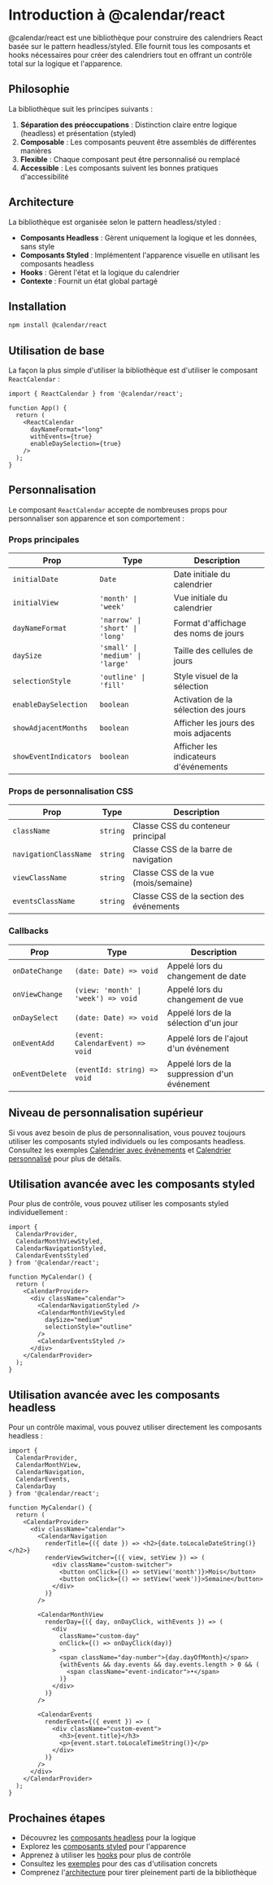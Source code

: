 # Introduction à @calendar/react

@calendar/react est une bibliothèque pour construire des calendriers React basée sur le pattern headless/styled. Elle fournit tous les composants et hooks nécessaires pour créer des calendriers tout en offrant un contrôle total sur la logique et l'apparence.

## Philosophie

La bibliothèque suit les principes suivants :

1. **Séparation des préoccupations** : Distinction claire entre logique (headless) et présentation (styled)
2. **Composable** : Les composants peuvent être assemblés de différentes manières
3. **Flexible** : Chaque composant peut être personnalisé ou remplacé
4. **Accessible** : Les composants suivent les bonnes pratiques d'accessibilité

## Architecture

La bibliothèque est organisée selon le pattern headless/styled :

- **Composants Headless** : Gèrent uniquement la logique et les données, sans style
- **Composants Styled** : Implémentent l'apparence visuelle en utilisant les composants headless
- **Hooks** : Gèrent l'état et la logique du calendrier
- **Contexte** : Fournit un état global partagé

## Installation

```bash
npm install @calendar/react
```

## Utilisation de base

La façon la plus simple d'utiliser la bibliothèque est d'utiliser le composant `ReactCalendar` :

```tsx
import { ReactCalendar } from '@calendar/react';

function App() {
  return (
    <ReactCalendar 
      dayNameFormat="long"
      withEvents={true}
      enableDaySelection={true}
    />
  );
}
```

## Personnalisation

Le composant `ReactCalendar` accepte de nombreuses props pour personnaliser son apparence et son comportement :

### Props principales

| Prop | Type | Description |
|------|------|-------------|
| `initialDate` | `Date` | Date initiale du calendrier |
| `initialView` | `'month' \| 'week'` | Vue initiale du calendrier |
| `dayNameFormat` | `'narrow' \| 'short' \| 'long'` | Format d'affichage des noms de jours |
| `daySize` | `'small' \| 'medium' \| 'large'` | Taille des cellules de jours |
| `selectionStyle` | `'outline' \| 'fill'` | Style visuel de la sélection |
| `enableDaySelection` | `boolean` | Activation de la sélection des jours |
| `showAdjacentMonths` | `boolean` | Afficher les jours des mois adjacents |
| `showEventIndicators` | `boolean` | Afficher les indicateurs d'événements |

### Props de personnalisation CSS

| Prop | Type | Description |
|------|------|-------------|
| `className` | `string` | Classe CSS du conteneur principal |
| `navigationClassName` | `string` | Classe CSS de la barre de navigation |
| `viewClassName` | `string` | Classe CSS de la vue (mois/semaine) |
| `eventsClassName` | `string` | Classe CSS de la section des événements |

### Callbacks

| Prop | Type | Description |
|------|------|-------------|
| `onDateChange` | `(date: Date) => void` | Appelé lors du changement de date |
| `onViewChange` | `(view: 'month' \| 'week') => void` | Appelé lors du changement de vue |
| `onDaySelect` | `(date: Date) => void` | Appelé lors de la sélection d'un jour |
| `onEventAdd` | `(event: CalendarEvent) => void` | Appelé lors de l'ajout d'un événement |
| `onEventDelete` | `(eventId: string) => void` | Appelé lors de la suppression d'un événement |

## Niveau de personnalisation supérieur

Si vous avez besoin de plus de personnalisation, vous pouvez toujours utiliser les composants styled individuels ou les composants headless. Consultez les exemples [Calendrier avec événements](./calendar-with-events.md) et [Calendrier personnalisé](./custom-calendar.md) pour plus de détails.

## Utilisation avancée avec les composants styled

Pour plus de contrôle, vous pouvez utiliser les composants styled individuellement :

```tsx
import { 
  CalendarProvider, 
  CalendarMonthViewStyled, 
  CalendarNavigationStyled, 
  CalendarEventsStyled 
} from '@calendar/react';

function MyCalendar() {
  return (
    <CalendarProvider>
      <div className="calendar">
        <CalendarNavigationStyled />
        <CalendarMonthViewStyled 
          daySize="medium"
          selectionStyle="outline"
        />
        <CalendarEventsStyled />
      </div>
    </CalendarProvider>
  );
}
```

## Utilisation avancée avec les composants headless

Pour un contrôle maximal, vous pouvez utiliser directement les composants headless :

```tsx
import { 
  CalendarProvider, 
  CalendarMonthView, 
  CalendarNavigation, 
  CalendarEvents,
  CalendarDay
} from '@calendar/react';

function MyCalendar() {
  return (
    <CalendarProvider>
      <div className="calendar">
        <CalendarNavigation 
          renderTitle={({ date }) => <h2>{date.toLocaleDateString()}</h2>}
          renderViewSwitcher={({ view, setView }) => (
            <div className="custom-switcher">
              <button onClick={() => setView('month')}>Mois</button>
              <button onClick={() => setView('week')}>Semaine</button>
            </div>
          )}
        />
        
        <CalendarMonthView
          renderDay={({ day, onDayClick, withEvents }) => (
            <div 
              className="custom-day" 
              onClick={() => onDayClick(day)}
            >
              <span className="day-number">{day.dayOfMonth}</span>
              {withEvents && day.events && day.events.length > 0 && (
                <span className="event-indicator">•</span>
              )}
            </div>
          )}
        />
        
        <CalendarEvents 
          renderEvent={({ event }) => (
            <div className="custom-event">
              <h3>{event.title}</h3>
              <p>{event.start.toLocaleTimeString()}</p>
            </div>
          )}
        />
      </div>
    </CalendarProvider>
  );
}
```

## Prochaines étapes

- Découvrez les [composants headless](./components/README.md) pour la logique
- Explorez les [composants styled](./styled/README.md) pour l'apparence
- Apprenez à utiliser les [hooks](./hooks/README.md) pour plus de contrôle
- Consultez les [exemples](./examples/README.md) pour des cas d'utilisation concrets
- Comprenez l'[architecture](./architecture.md) pour tirer pleinement parti de la bibliothèque 